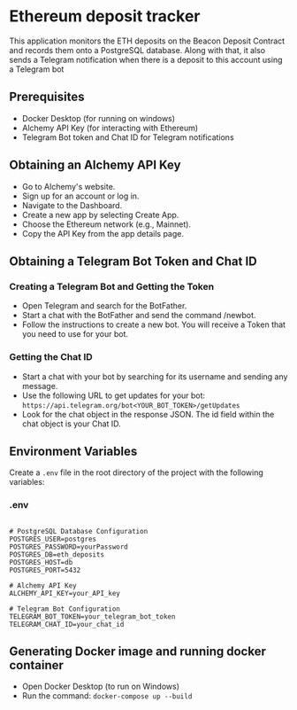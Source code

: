 # Ethereum deposit tracker

This application monitors the ETH deposits on the Beacon Deposit Contract and records them onto a PostgreSQL database. Along with that, it also sends a Telegram notification when there is a deposit to this account using a Telegram bot

## Prerequisites

- Docker Desktop (for running on windows)
- Alchemy API Key (for interacting with Ethereum)
- Telegram Bot token and Chat ID for Telegram notifications

## Obtaining an Alchemy API Key

- Go to Alchemy's website.
- Sign up for an account or log in.
- Navigate to the Dashboard.
- Create a new app by selecting Create App.
- Choose the Ethereum network (e.g., Mainnet).
- Copy the API Key from the app details page.

## Obtaining a Telegram Bot Token and Chat ID

### Creating a Telegram Bot and Getting the Token

- Open Telegram and search for the BotFather.
- Start a chat with the BotFather and send the command /newbot.
- Follow the instructions to create a new bot. You will receive a Token that you need to use for your bot.

### Getting the Chat ID

- Start a chat with your bot by searching for its username and sending any message.
- Use the following URL to get updates for your bot:
  `https://api.telegram.org/bot<YOUR_BOT_TOKEN>/getUpdates`
- Look for the chat object in the response JSON. The id field within the chat object is your Chat ID.

## Environment Variables

Create a `.env` file in the root directory of the project with the following variables:

### .env

```env

# PostgreSQL Database Configuration
POSTGRES_USER=postgres
POSTGRES_PASSWORD=yourPassword
POSTGRES_DB=eth_deposits
POSTGRES_HOST=db
POSTGRES_PORT=5432

# Alchemy API Key
ALCHEMY_API_KEY=your_API_key

# Telegram Bot Configuration
TELEGRAM_BOT_TOKEN=your_telegram_bot_token
TELEGRAM_CHAT_ID=your_chat_id
```

## Generating Docker image and running docker container

- Open Docker Desktop (to run on Windows)
- Run the command: `docker-compose up --build`

